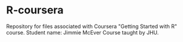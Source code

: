 # R-coursera
Repository for files associated with Coursera "Getting Started with R" course.
Student name:  Jimmie McEver
Course taught by JHU.
